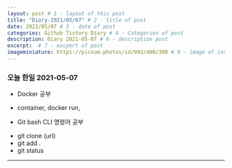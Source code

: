 ```yaml
---
layout: post # 1 - layout of this post
title: "Diary-2021/05/07" # 2 - title of post
date: 2021/05/07 # 3 - date of post
categories: Github Tistory Diary # 4 - Categories of post
description: Diary 2021-05-07 # 6 - description post
excerpt:  # 7 - excpert of post
imageminiature: https://picsum.photos/id/993/400/300 # 9 - image of inde
---
```


### 오늘 한일 2021-05-07

* Docker 공부
- container, docker run, 

* Git bash CLI 명령어 공부
- git clone (url)
- git add .
- git status

---